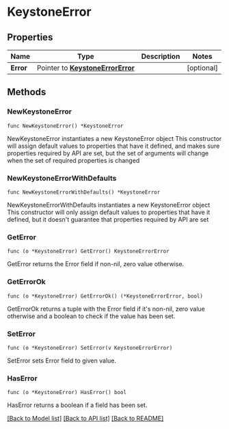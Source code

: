 # KeystoneError

## Properties

Name | Type | Description | Notes
------------ | ------------- | ------------- | -------------
**Error** | Pointer to [**KeystoneErrorError**](KeystoneErrorError.md) |  | [optional] 

## Methods

### NewKeystoneError

`func NewKeystoneError() *KeystoneError`

NewKeystoneError instantiates a new KeystoneError object
This constructor will assign default values to properties that have it defined,
and makes sure properties required by API are set, but the set of arguments
will change when the set of required properties is changed

### NewKeystoneErrorWithDefaults

`func NewKeystoneErrorWithDefaults() *KeystoneError`

NewKeystoneErrorWithDefaults instantiates a new KeystoneError object
This constructor will only assign default values to properties that have it defined,
but it doesn't guarantee that properties required by API are set

### GetError

`func (o *KeystoneError) GetError() KeystoneErrorError`

GetError returns the Error field if non-nil, zero value otherwise.

### GetErrorOk

`func (o *KeystoneError) GetErrorOk() (*KeystoneErrorError, bool)`

GetErrorOk returns a tuple with the Error field if it's non-nil, zero value otherwise
and a boolean to check if the value has been set.

### SetError

`func (o *KeystoneError) SetError(v KeystoneErrorError)`

SetError sets Error field to given value.

### HasError

`func (o *KeystoneError) HasError() bool`

HasError returns a boolean if a field has been set.


[[Back to Model list]](../README.md#documentation-for-models) [[Back to API list]](../README.md#documentation-for-api-endpoints) [[Back to README]](../README.md)


